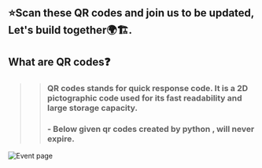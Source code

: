 ## ⭐Scan these QR codes and join us to be updated, Let's build together🌍🏗️.


##  What are QR codes❓
>>### QR codes stands for quick response code. It is a 2D pictographic code used for its fast readability and large storage capacity.
>>### - Below given qr codes created by python , will never expire.
![Event page](https://github.com/GDSC23BundelkhandUniversity/QR-Generator/assets/89764162/7bd89c18-a581-4dba-830e-eb3cf195665f)





